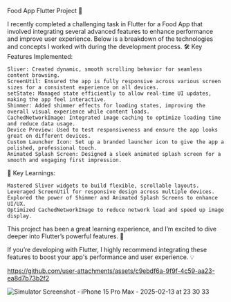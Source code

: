 Food App Flutter Project 🚀

I recently completed a challenging task in Flutter for a Food App that involved integrating several advanced features to enhance performance and improve user experience. Below is a breakdown of the technologies and concepts I worked with during the development process.
🛠️ Key Features Implemented:

    Sliver: Created dynamic, smooth scrolling behavior for seamless content browsing.
    ScreenUtil: Ensured the app is fully responsive across various screen sizes for a consistent experience on all devices.
    setState: Managed state efficiently to allow real-time UI updates, making the app feel interactive.
    Shimmer: Added shimmer effects for loading states, improving the overall visual experience while content loads.
    CachedNetworkImage: Integrated image caching to optimize loading time and reduce data usage.
    Device Preview: Used to test responsiveness and ensure the app looks great on different devices.
    Custom Launcher Icon: Set up a branded launcher icon to give the app a polished, professional touch.
    Animated Splash Screen: Designed a sleek animated splash screen for a smooth and engaging first impression.

🚀 Key Learnings:

    Mastered Sliver widgets to build flexible, scrollable layouts.
    Leveraged ScreenUtil for responsive design across multiple devices.
    Explored the power of Shimmer and Animated Splash Screens to enhance UI/UX.
    Optimized CachedNetworkImage to reduce network load and speed up image display.

This project has been a great learning experience, and I’m excited to dive deeper into Flutter’s powerful features. 🚀

If you’re developing with Flutter, I highly recommend integrating these features to boost your app's performance and user experience. 💡



https://github.com/user-attachments/assets/c9ebdf6a-9f9f-4c59-aa23-ea8d7b73b2f2


![Simulator Screenshot - iPhone 15 Pro Max - 2025-02-13 at 23 30 33](https://github.com/user-attachments/assets/d602d8e7-f850-4bd4-b8ce-6b0ac1409008)
